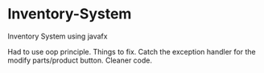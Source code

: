 # Inventory-System
Inventory System using javafx 

 Had to use oop principle. Things to fix. Catch the exception handler for the modify parts/product button. Cleaner code. 
